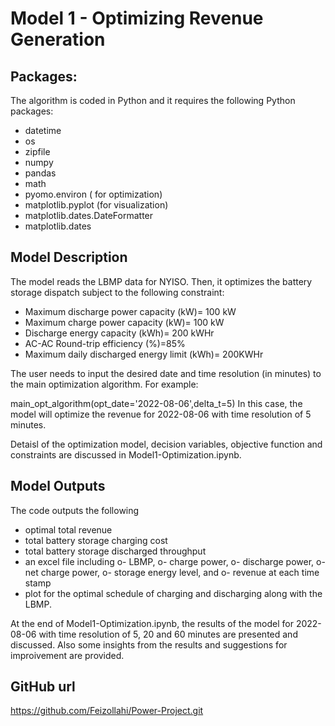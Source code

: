 # Model 1 - Optimizing Revenue Generation



## Packages:
The algorithm is coded in Python and it requires the following Python packages:

- datetime
- os
- zipfile
- numpy 
- pandas 
- math
- pyomo.environ ( for optimization)
- matplotlib.pyplot (for visualization)
- matplotlib.dates.DateFormatter
- matplotlib.dates 


## Model Description
The model reads the LBMP data for NYISO. Then, it optimizes the battery storage dispatch subject to the following constraint:

- Maximum discharge power capacity (kW)= 100 kW
- Maximum charge power capacity (kW)= 100 kW
- Discharge energy capacity (kWh)= 200 kWHr
- AC-AC Round-trip efficiency (%)=85%
- Maximum daily discharged energy limit (kWh)= 200KWHr

The user needs to input the desired date and time resolution (in minutes) to the main optimization algorithm. For example:

main_opt_algorithm(opt_date='2022-08-06',delta_t=5)
In this case, the model will optimize the revenue for 2022-08-06 with time resolution of 5 minutes. 

Detaisl of the optimization model, decision variables, objective function and constraints are discussed in Model1-Optimization.ipynb.

## Model Outputs
The code outputs the following
- optimal total revenue
- total battery storage charging cost
- total battery storage discharged throughput
- an excel file including 
	o- LBMP,
	o- charge power, 
	o- discharge power,
	o-  net charge power,
	o-  storage energy level, and
	o-  revenue at each time stamp
- plot for the optimal schedule of charging and discharging along with the LBMP.


At the end of Model1-Optimization.ipynb, the results of the model for 2022-08-06 with time resolution of 5, 20 and 60 minutes are presented and discussed. Also some insights from the results and suggestions for improivement are provided.

## GitHub url

https://github.com/Feizollahi/Power-Project.git


